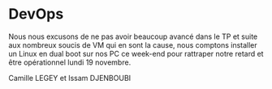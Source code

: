 # DevOps

Nous nous excusons de ne pas avoir beaucoup avancé dans le TP et suite aux nombreux soucis de VM qui en sont la cause, nous comptons installer un Linux en dual boot sur nos PC ce week-end pour rattraper notre retard et être opérationnel lundi 19 novembre.

Camille LEGEY et Issam DJENBOUBI
